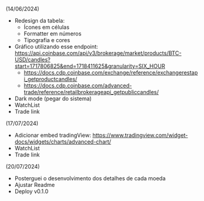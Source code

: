 (14/06/2024)
- Redesign da tabela:
    - Ícones em células
    - Formatter em números
    - Tipografia e cores
- Gráfico utilizando esse endpoint: https://api.coinbase.com/api/v3/brokerage/market/products/BTC-USD/candles?start=1717806825&end=1718411625&granularity=SIX_HOUR
    - https://docs.cdp.coinbase.com/exchange/reference/exchangerestapi_getproductcandles/
    - https://docs.cdp.coinbase.com/advanced-trade/reference/retailbrokerageapi_getpubliccandles/
- Dark mode (pegar do sistema)
- WatchList
- Trade link

(17/07/2024)
- Adicionar embed tradingView: https://www.tradingview.com/widget-docs/widgets/charts/advanced-chart/
- WatchList
- Trade link

(20/07/2024)
- Posterguei o desenvolvimento dos detalhes de cada moeda
- Ajustar Readme
- Deploy v0.1.0
